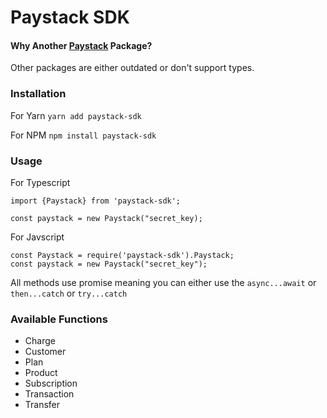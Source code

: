 # Paystack SDK

#### Why Another [Paystack](https://paystack.com) Package?

Other packages are either outdated or don't support types.

### Installation

For Yarn
`yarn add paystack-sdk`

For NPM
`npm install paystack-sdk`

### Usage

For Typescript

```
import {Paystack} from 'paystack-sdk';

const paystack = new Paystack("secret_key);
```

For Javscript

```
const Paystack = require('paystack-sdk').Paystack;
const paystack = new Paystack("secret_key");
```

All methods use promise meaning you can either use the `async...await` or `then...catch` or `try...catch`

### Available Functions

- Charge
- Customer
- Plan
- Product
- Subscription
- Transaction
- Transfer
